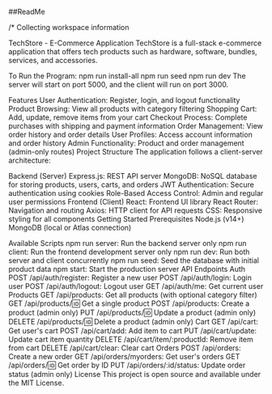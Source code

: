 ##ReadMe

/* Collecting workspace information

TechStore - E-Commerce Application
TechStore is a full-stack e-commerce application that offers tech products such as hardware, software, bundles, services, and accessories.

To Run the Program:
npm run install-all
npm run seed
npm run dev
The server will start on port 5000, and the client will run on port 3000.

Features
User Authentication: Register, login, and logout functionality
Product Browsing: View all products with category filtering
Shopping Cart: Add, update, remove items from your cart
Checkout Process: Complete purchases with shipping and payment information
Order Management: View order history and order details
User Profiles: Access account information and order history
Admin Functionality: Product and order management (admin-only routes)
Project Structure
The application follows a client-server architecture:

Backend (Server)
Express.js: REST API server
MongoDB: NoSQL database for storing products, users, carts, and orders
JWT Authentication: Secure authentication using cookies
Role-Based Access Control: Admin and regular user permissions
Frontend (Client)
React: Frontend UI library
React Router: Navigation and routing
Axios: HTTP client for API requests
CSS: Responsive styling for all components
Getting Started
Prerequisites
Node.js (v14+)
MongoDB (local or Atlas connection)

Available Scripts
npm run server: Run the backend server only
npm run client: Run the frontend development server only
npm run dev: Run both server and client concurrently
npm run seed: Seed the database with initial product data
npm start: Start the production server
API Endpoints
Auth
POST /api/auth/register: Register a new user
POST /api/auth/login: Login user
POST /api/auth/logout: Logout user
GET /api/auth/me: Get current user
Products
GET /api/products: Get all products (with optional category filter)
GET /api/products/:id: Get a single product
POST /api/products: Create a product (admin only)
PUT /api/products/:id: Update a product (admin only)
DELETE /api/products/:id: Delete a product (admin only)
Cart
GET /api/cart: Get user's cart
POST /api/cart/add: Add item to cart
PUT /api/cart/update: Update cart item quantity
DELETE /api/cart/item/:productId: Remove item from cart
DELETE /api/cart/clear: Clear cart
Orders
POST /api/orders: Create a new order
GET /api/orders/myorders: Get user's orders
GET /api/orders/:id: Get order by ID
PUT /api/orders/:id/status: Update order status (admin only)
License
This project is open source and available under the MIT License.

